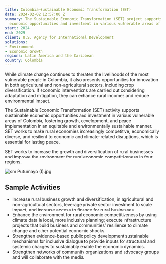 ```yaml
---
title: Colombia—Sustainable Economic Transformation (SET)
date: 2024-02-02 12:57:00 Z
summary: The Sustainable Economic Transformation (SET) project supports sustainable
  economic opportunities and investment in various vulnerable areas of Colombia.
start: 2024
end: 2029
client: U.S. Agency for International Development
solutions:
- Environment
- Economic Growth
regions: Latin America and the Caribbean
country: Colombia
---
```


While climate change continues to threaten the livelihoods of the most vulnerable people in Colombia, it also presents opportunities for innovation in both agricultural and non-agricultural sectors, including crop diversification. If economic interventions are carried out considering adaptation and mitigation, they can enhance rural incomes and reduce environmental impact.

The Sustainable Economic Transformation (SET) activity supports sustainable economic opportunities and investment in various vulnerable areas of Colombia, fostering growth, development, and peace implementation in an equitable and environmentally sustainable manner. SET works to make rural economies increasingly competitive, economically diverse, and resilient to economic and climate-related disruptions, which is essential for lasting peace.

SET works to increase the growth and diversification of rural businesses and improve the environment for rural economic competitiveness in four regions.

![sm Putumayo (1).jpg](/uploads/sm%20Putumayo%20(1).jpg)

## Sample Activities

* Increase rural business growth and diversification, in agricultural and non-agricultural sectors, leverage private sector investment to scale impact, and increase access to finance for rural businesses.
* Enhance the environment for rural economic competitiveness by using climate data in local, more inclusive planning; execute infrastructure projects that build business and communities’ resilience to climate change and other potential economic shocks.  
* Strengthen evidence-based public policy development sustainable mechanisms for inclusive dialogue to provide inputs for structural and systemic changes to sustainably enable the economic dynamics. 
* Strengthen networks of community organizations and advocacy groups and will collaborate with the media.